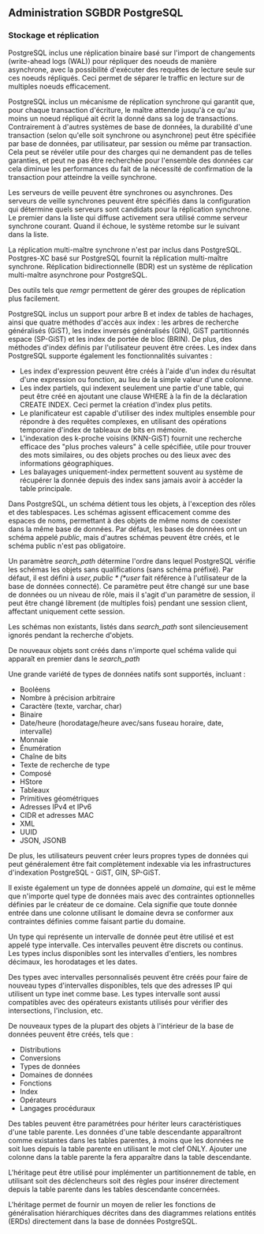 ## Administration SGBDR PostgreSQL

### Stockage et réplication

PostgreSQL inclus une réplication binaire basé sur l'import de changements (write-ahead logs (WAL))
pour répliquer des noeuds de manière asynchrone, avec la possibilité d'exécuter des requêtes de
lecture seule sur ces noeuds répliqués. Ceci permet de séparer le traffic en lecture sur de
multiples noeuds efficacement.

PostgreSQL inclus un mécanisme de réplication synchrone qui garantit que, pour chaque transaction
d'écriture, le maître attende jusqu'à ce qu'au moins un noeud répliqué ait écrit la donné dans sa
log de transactions. Contrairement à d'autres systèmes de base de données, la durabilité d'une
transaction (selon qu'elle soit synchrone ou asynchrone) peut être spécifiée par base de données,
par utilisateur, par session ou même par transaction. Cela peut se révéler utile pour des charges
qui ne demandent pas de telles garanties, et peut ne pas être recherchée pour l'ensemble des données
car cela diminue les performances du fait de la nécessité de confirmation de la transaction pour
atteindre la veille synchrone.

Les serveurs de veille peuvent être synchrones ou asynchrones. Des serveurs de veille synchrones
peuvent être spécifiés dans la configuration qui détermine quels serveurs sont candidats pour la
réplication synchrone. Le premier dans la liste qui diffuse activement sera utilisé comme serveur
synchrone courant. Quand il échoue, le système retombe sur le suivant dans la liste.

La réplication multi-maître synchrone n'est par inclus dans PostgreSQL. Postgres-XC basé sur
PostgreSQL fournit la réplication multi-maître synchrone. Réplication bidirectionnelle (BDR) est un
système de réplication multi-maître asynchrone pour PostgreSQL.

Des outils tels que *remgr* permettent de gérer des groupes de réplication plus facilement.

PostgreSQL inclus un support pour arbre B et index de tables de hachages, ainsi que quatre méthodes
d'accès aux index : les arbres de recherche généralisés (GiST), les index inversés généralisés
(GIN), GiST partitionnés espace (SP-GiST) et les index de portée de bloc (BRIN). De plus, des
méthodes d'index définis par l'utilisateur peuvent être crées. Les index dans PostgreSQL supporte
également les fonctionnalités suivantes :

* Les index d'expression peuvent être créés à l'aide d'un index du résultat d'une expression ou
  fonction, au lieu de la simple valeur d'une colonne.
* Les index partiels, qui indexent seulement une partie d'une table, qui peut être créé en ajoutant
  une clause WHERE à la fin de la déclaration CREATE INDEX. Ceci permet la création d'index plus
  petits.
* Le planificateur est capable d'utiliser des index multiples ensemble pour répondre à des requêtes
  complexes, en utilisant des opérations temporaire d'index de tableaux de bits en mémoire.
* L'indexation des k-proche voisins (KNN-GiST) fournit une recherche efficace des "plus proches
  valeurs" à celle spécifiée, utile pour trouver des mots similaires, ou des objets proches ou des
  lieux avec des informations géographiques.
* Les balayages uniquement-index permettent souvent au système de récupérer la donnée depuis des
  index sans jamais avoir à accéder la table principale.

Dans PostgreSQL, un schéma détient tous les objets, à l'exception des rôles et des tablespaces. Les
schémas agissent efficacement comme des espaces de noms, permettant à des objets de même noms de
coexister dans la même base de données. Par défaut, les bases de données ont un schéma appelé
*public*, mais d'autres schémas peuvent être créés, et le schéma public n'est pas obligatoire.


Un paramètre *search_path* détermine l'ordre dans lequel PostgreSQL vérifie les schémas les objets
sans qualifications (sans schéma préfixé). Par défaut, il est défini à *$user, public* (*$user* fait
référence à l'utilisateur de la base de données connecté). Ce paramètre peut être changé sur une
base de données ou un niveau de rôle, mais il s'agit d'un paramètre de session, il peut être changé
librement (de multiples fois) pendant une session client, affectant uniquement cette session.

Les schémas non existants, listés dans *search_path* sont silencieusement ignorés pendant la
recherche d'objets.

De nouveaux objets sont créés dans n'importe quel schéma valide qui apparaît en premier dans le
*search_path*

Une grande variété de types de données natifs sont supportés, incluant :

* Booléens
* Nombre à précision arbitraire
* Caractère (texte, varchar, char)
* Binaire
* Date/heure (horodatage/heure avec/sans fuseau horaire, date, intervalle)
* Monnaie
* Énumération
* Chaîne de bits
* Texte de recherche de type
* Composé
* HStore
* Tableaux
* Primitives géométriques
* Adresses IPv4 et IPv6
* CIDR et adresses MAC
* XML
* UUID
* JSON, JSONB

De plus, les utilisateurs peuvent créer leurs propres types de données qui peut généralement être
fait complètement indexable via les infrastructures d'indexation PostgreSQL - GiST, GIN, SP-GiST.

Il existe également un type de données appelé un *domaine*, qui est le même que n'importe quel type
de données mais avec des contraintes optionnelles définies par le créateur de ce domaine. Cela
signifie que toute donnée entrée dans une colonne utilisant le domaine devra se conformer aux
contraintes définies comme faisant partie du domaine.

Un type qui représente un intervalle de donnée peut être utilisé et est appelé type intervalle. Ces
intervalles peuvent être discrets ou continus. Les types inclus disponibles sont les intervalles
d'entiers, les nombres décimaux, les horodatages et les dates.

Des types avec intervalles personnalisés peuvent être créés pour faire de nouveau types
d'intervalles disponibles, tels que des adresses IP qui utilisent un type inet comme base. Les types
intervalle sont aussi compatibles avec des opérateurs existants utilisés pour vérifier des
intersections, l'inclusion, etc.

De nouveaux types de la plupart des objets à l'intérieur de la base de données peuvent être créés,
tels que :

* Distributions
* Conversions
* Types de données
* Domaines de données
* Fonctions
* Index
* Opérateurs
* Langages procéduraux

Des tables peuvent être paramétrées pour hériter leurs caractéristiques d'une table parente. Les
données d'une table descendante apparaîtront comme existantes dans les tables parentes, à moins que
les données ne soit lues depuis la table parente en utilisant le mot clef ONLY. Ajouter une colonne
dans la table parente la fera apparaître dans la table descendante.

L'héritage peut être utilisé pour implémenter un partitionnement de table, en utilisant soit des
déclencheurs soit des règles pour insérer directement depuis la table parente dans les tables
descendante concernées.

L'héritage permet de fournir un moyen de relier les fonctions de généralisation hiérarchiques
décrites dans des diagrammes relations entités (ERDs) directement dans la base de données
PostgreSQL.
